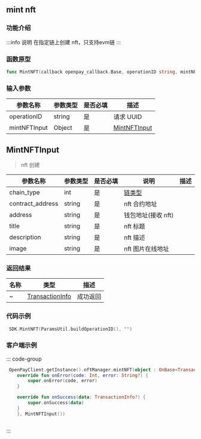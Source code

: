 ## mint nft

### 功能介绍

:::info 说明
在指定链上创建 nft，只支持evm链
:::

### 函数原型

```go showLineNumbers
func MintNFT(callback openpay_callback.Base, operationID string, mintNFTInput *input.NFT)
```

### 输入参数

| 参数名称     | 参数类型 | 是否必填 | 描述              |
| ------------ | -------- | -------- | ----------------- |
| operationID  | string   | 是       | 请求 UUID         |
| mintNFTInput | Object   | 是       | [MintNFTInput](#) |

## MintNFTInput

> nft 创建

| 参数名称         | 参数类型 | 是否必填 | 说明                                | 描述 |
| ---------------- | -------- | -------- | ----------------------------------- | ---- |
| chain_type       | int      | 是       | [链类型](/common/enum.md#chaintype) |      |
| contract_address | string   | 是       | nft 合约地址                        |      |
| address          | string   | 是       | 钱包地址(接收 nft)                  |      |
| title            | string   | 是       | nft 标题                            |      |
| description      | string   | 是       | nft 描述                            |      |
| image            | string   | 是       | nft 图片在线地址                    |      |

### 返回结果

| 名称 | 类型                                                 | 描述     |
| ---- | ---------------------------------------------------- | -------- |
| ~    | [TransactionInfo](/common/entity.md#transactioninfo) | 成功返回 |

### 代码示例

```go showLineNumbers
 SDK.MintNFT(ParamsUtil.buildOperationID(), "")
```

### 客户端示例

::: code-group

```kotlin [Android]
 OpenPayClient.getInstance().nftManager.mintNFT(object : OnBase<TransactionInfo> {
    override fun onError(code: Int, error: String?) {
        super.onError(code, error)
    }

    override fun onSuccess(data: TransactionInfo?) {
        super.onSuccess(data)
    }
    }, MintNFTInput())
```

```sh [Ios]

```

:::